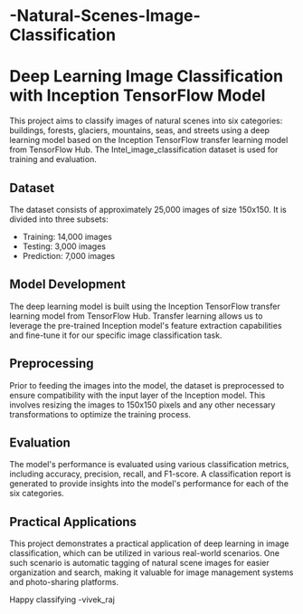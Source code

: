 # -Natural-Scenes-Image-Classification
# Deep Learning Image Classification with Inception TensorFlow Model

This project aims to classify images of natural scenes into six categories: buildings, forests, glaciers, mountains, seas, and streets using a deep learning model based on the Inception TensorFlow transfer learning model from TensorFlow Hub. The Intel_image_classification dataset is used for training and evaluation.

## Dataset

The dataset consists of approximately 25,000 images of size 150x150. It is divided into three subsets:
- Training: 14,000 images
- Testing: 3,000 images
- Prediction: 7,000 images

## Model Development

The deep learning model is built using the Inception TensorFlow transfer learning model from TensorFlow Hub. Transfer learning allows us to leverage the pre-trained Inception model's feature extraction capabilities and fine-tune it for our specific image classification task.

## Preprocessing

Prior to feeding the images into the model, the dataset is preprocessed to ensure compatibility with the input layer of the Inception model. This involves resizing the images to 150x150 pixels and any other necessary transformations to optimize the training process.

## Evaluation

The model's performance is evaluated using various classification metrics, including accuracy, precision, recall, and F1-score. A classification report is generated to provide insights into the model's performance for each of the six categories.

## Practical Applications

This project demonstrates a practical application of deep learning in image classification, which can be utilized in various real-world scenarios. One such scenario is automatic tagging of natural scene images for easier organization and search, making it valuable for image management systems and photo-sharing platforms.


Happy classifying  -vivek_raj
